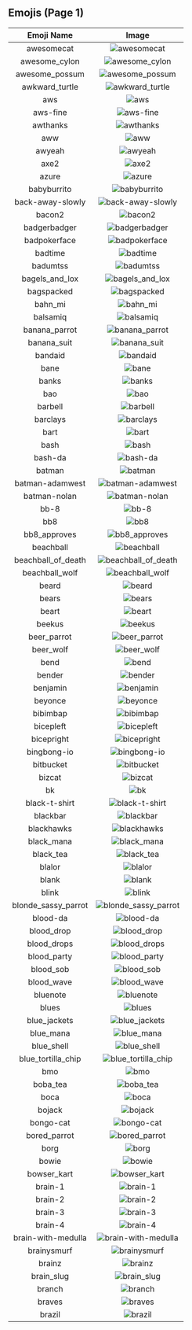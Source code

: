 
  ## Emojis (Page 1)
  |Emoji Name|Image|
  | :-: | :-: |
  |awesomecat| ![awesomecat](/output/awesomecat.png)|
  |awesome_cylon| ![awesome_cylon](/output/awesome_cylon.gif)|
  |awesome_possum| ![awesome_possum](/output/awesome_possum.jpg)|
  |awkward_turtle| ![awkward_turtle](/output/awkward_turtle.gif)|
  |aws| ![aws](/output/aws.png)|
  |aws-fine| ![aws-fine](/output/aws-fine)|
  |awthanks| ![awthanks](/output/awthanks.png)|
  |aww| ![aww](/output/aww.png)|
  |awyeah| ![awyeah](/output/awyeah.png)|
  |axe2| ![axe2](/output/axe2.png)|
  |azure| ![azure](/output/azure.png)|
  |babyburrito| ![babyburrito](/output/babyburrito.jpg)|
  |back-away-slowly| ![back-away-slowly](/output/back-away-slowly.gif)|
  |bacon2| ![bacon2](/output/bacon2.png)|
  |badgerbadger| ![badgerbadger](/output/badgerbadger.gif)|
  |badpokerface| ![badpokerface](/output/badpokerface.png)|
  |badtime| ![badtime](/output/badtime.png)|
  |badumtss| ![badumtss](/output/badumtss.png)|
  |bagels_and_lox| ![bagels_and_lox](/output/bagels_and_lox.jpg)|
  |bagspacked| ![bagspacked](/output/bagspacked.png)|
  |bahn_mi| ![bahn_mi](/output/bahn_mi.png)|
  |balsamiq| ![balsamiq](/output/balsamiq.png)|
  |banana_parrot| ![banana_parrot](/output/banana_parrot.gif)|
  |banana_suit| ![banana_suit](/output/banana_suit.png)|
  |bandaid| ![bandaid](/output/bandaid.jpg)|
  |bane| ![bane](/output/bane.png)|
  |banks| ![banks](/output/banks.png)|
  |bao| ![bao](/output/bao.png)|
  |barbell| ![barbell](/output/barbell.png)|
  |barclays| ![barclays](/output/barclays.png)|
  |bart| ![bart](/output/bart.gif)|
  |bash| ![bash](/output/bash.png)|
  |bash-da| ![bash-da](/output/bash-da.png)|
  |batman| ![batman](/output/batman.png)|
  |batman-adamwest| ![batman-adamwest](/output/batman-adamwest)|
  |batman-nolan| ![batman-nolan](/output/batman-nolan.png)|
  |bb-8| ![bb-8](/output/bb-8.gif)|
  |bb8| ![bb8](/output/bb8.png)|
  |bb8_approves| ![bb8_approves](/output/bb8_approves.png)|
  |beachball| ![beachball](/output/beachball.gif)|
  |beachball_of_death| ![beachball_of_death](/output/beachball_of_death.gif)|
  |beachball_wolf| ![beachball_wolf](/output/beachball_wolf.gif)|
  |beard| ![beard](/output/beard.png)|
  |bears| ![bears](/output/bears.png)|
  |beart| ![beart](/output/beart.png)|
  |beekus| ![beekus](/output/beekus.jpg)|
  |beer_parrot| ![beer_parrot](/output/beer_parrot.gif)|
  |beer_wolf| ![beer_wolf](/output/beer_wolf.png)|
  |bend| ![bend](/output/bend.png)|
  |bender| ![bender](/output/bender.gif)|
  |benjamin| ![benjamin](/output/benjamin.jpg)|
  |beyonce| ![beyonce](/output/beyonce.png)|
  |bibimbap| ![bibimbap](/output/bibimbap.png)|
  |bicepleft| ![bicepleft](/output/bicepleft.png)|
  |bicepright| ![bicepright](/output/bicepright.png)|
  |bingbong-io| ![bingbong-io](/output/bingbong-io.jpg)|
  |bitbucket| ![bitbucket](/output/bitbucket.png)|
  |bizcat| ![bizcat](/output/bizcat.png)|
  |bk| ![bk](/output/bk)|
  |black-t-shirt| ![black-t-shirt](/output/black-t-shirt.png)|
  |blackbar| ![blackbar](/output/blackbar.jpg)|
  |blackhawks| ![blackhawks](/output/blackhawks.png)|
  |black_mana| ![black_mana](/output/black_mana.png)|
  |black_tea| ![black_tea](/output/black_tea.png)|
  |blalor| ![blalor](/output/blalor)|
  |blank| ![blank](/output/blank.gif)|
  |blink| ![blink](/output/blink.gif)|
  |blonde_sassy_parrot| ![blonde_sassy_parrot](/output/blonde_sassy_parrot.gif)|
  |blood-da| ![blood-da](/output/blood-da)|
  |blood_drop| ![blood_drop](/output/blood_drop.png)|
  |blood_drops| ![blood_drops](/output/blood_drops.png)|
  |blood_party| ![blood_party](/output/blood_party.png)|
  |blood_sob| ![blood_sob](/output/blood_sob.png)|
  |blood_wave| ![blood_wave](/output/blood_wave.png)|
  |bluenote| ![bluenote](/output/bluenote.png)|
  |blues| ![blues](/output/blues.png)|
  |blue_jackets| ![blue_jackets](/output/blue_jackets.png)|
  |blue_mana| ![blue_mana](/output/blue_mana.png)|
  |blue_shell| ![blue_shell](/output/blue_shell.png)|
  |blue_tortilla_chip| ![blue_tortilla_chip](/output/blue_tortilla_chip.png)|
  |bmo| ![bmo](/output/bmo.gif)|
  |boba_tea| ![boba_tea](/output/boba_tea.png)|
  |boca| ![boca](/output/boca.jpg)|
  |bojack| ![bojack](/output/bojack.png)|
  |bongo-cat| ![bongo-cat](/output/bongo-cat.gif)|
  |bored_parrot| ![bored_parrot](/output/bored_parrot.gif)|
  |borg| ![borg](/output/borg.png)|
  |bowie| ![bowie](/output/bowie.jpg)|
  |bowser_kart| ![bowser_kart](/output/bowser_kart.gif)|
  |brain-1| ![brain-1](/output/brain-1.png)|
  |brain-2| ![brain-2](/output/brain-2.png)|
  |brain-3| ![brain-3](/output/brain-3.png)|
  |brain-4| ![brain-4](/output/brain-4.png)|
  |brain-with-medulla| ![brain-with-medulla](/output/brain-with-medulla.png)|
  |brainysmurf| ![brainysmurf](/output/brainysmurf.png)|
  |brainz| ![brainz](/output/brainz.jpg)|
  |brain_slug| ![brain_slug](/output/brain_slug.jpg)|
  |branch| ![branch](/output/branch.png)|
  |braves| ![braves](/output/braves.gif)|
  |brazil| ![brazil](/output/brazil.png)|
  